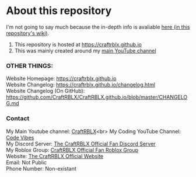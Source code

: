 # About this repository
I'm not going to say much because the in-depth info is avaliable [here (in this repository's wiki)](https://github.com/CraftRBLX/CraftRBLX.github.io/wiki).

1. This repository is hosted at https://craftrblx.github.io
2. This was mainly created around my [main YouTube channel](https://www.youtube.com/channel/UCEh6ZxENe-OzEu_tl3t3s-w?)

### OTHER THINGS:
Website Homepage: https://craftrblx.github.io<br>
Website Changelog: https://craftrblx.github.io/changelog.html<br>
Website Changelog (On GitHub): https://github.com/CraftRBLX/CraftRBLX.github.io/blob/master/CHANGELOG.md<br>

### Contact
My Main Youtube channel: [CraftRBLX](https://www.youtube.com/channel/UCEh6ZxENe-OzEu_tl3t3s-w?)<br>
My Coding YouTube Channel: [Code Vibes](https://www.youtube.com/channel/UC2OUBrGSPqJBm4A32YVbe9A)<br>
My Discord Server: [The CraftRBLX Official Fan Discord Server](https://discord.gg/BHhV8fH​)<br>
My Roblox Group: [CraftRBLX Official Fan Roblox Group](https://www.roblox.com/groups/10295625/CraftRBLX-Official-Fan-Roblox-Group#!/about)<br>
Website: [The CraftRBLX Official Website](https://craftrblx.github.io)<br>
Email: Not Public<br>
Phone Number: Non-existant
